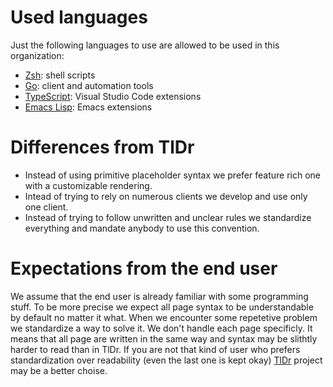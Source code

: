 # Used languages

Just the following languages to use are allowed to be used in this organization:

- [Zsh](https://en.wikipedia.org/wiki/Z_shell): shell scripts
- [Go](https://en.wikipedia.org/wiki/Go_\(programming_language): client and
  automation tools
- [TypeScript](https://en.wikipedia.org/wiki/TypeScript): Visual Studio Code
  extensions
- [Emacs Lisp](https://en.wikipedia.org/wiki/Emacs_Lisp): Emacs extensions

# Differences from TlDr

- Instead of using primitive placeholder syntax we prefer feature rich one with
  a customizable rendering.
- Intead of trying to rely on numerous clients we develop and use only one
  client.
- Instead of trying to follow unwritten and unclear rules we standardize
  everything and mandate anybody to use this convention.

# Expectations from the end user

We assume that the end user is already familiar with some programming stuff. To
be more precise we expect all page syntax to be understandable by default no
matter it what. When we encounter some repetetive problem we standardize a way
to solve it. We don't handle each page specificly. It means that all page are
written in the same way and syntax may be slithtly harder to read than in TlDr.
If you are not that kind of user who prefers standardization over readability
(even the last one is kept okay) [TlDr](https://github.com/tldr-pages) project
may be a better choise.

